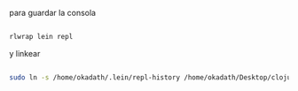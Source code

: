 para guardar la consola

```bash

rlwrap lein repl

```

y linkear 
```bash

sudo ln -s /home/okadath/.lein/repl-history /home/okadath/Desktop/clojure/learn_clojure/repl-hist.clj
```